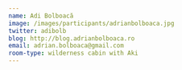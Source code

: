 ```yaml
---
name: Adi Bolboacă
image: /images/participants/adrianbolboaca.jpg 
twitter: adibolb
blog: http://blog.adrianbolboaca.ro
email: adrian.bolboaca@gmail.com
room-type: wilderness cabin with Aki
---
```


